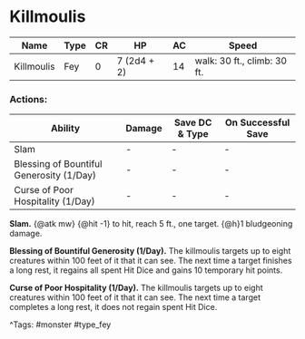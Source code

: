 # Killmoulis

| Name | Type | CR | HP | AC | Speed |
|------|------|----|----|----|-------|
| Killmoulis | Fey | 0 | 7 (2d4 + 2) | 14 | walk: 30 ft., climb: 30 ft. |

### Actions:

| Ability | Damage | Save DC & Type | On Successful Save |
|---------|--------|----------------|--------------------|
| Slam | - | - | - |
| Blessing of Bountiful Generosity (1/Day) | - | - | - |
| Curse of Poor Hospitality (1/Day) | - | - | - |


**Slam.** {@atk mw} {@hit -1} to hit, reach 5 ft., one target. {@h}1 bludgeoning damage.

**Blessing of Bountiful Generosity (1/Day).** The killmoulis targets up to eight creatures within 100 feet of it that it can see. The next time a target finishes a long rest, it regains all spent Hit Dice and gains 10 temporary hit points.

**Curse of Poor Hospitality (1/Day).** The killmoulis targets up to eight creatures within 100 feet of it that it can see. The next time a target completes a long rest, it does not regain spent Hit Dice.

^Tags: #monster #type_fey
